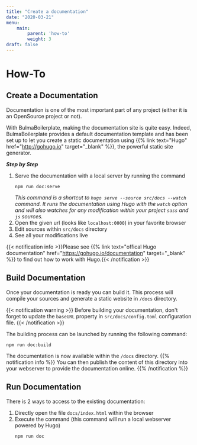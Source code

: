 ```yaml
---
title: "Create a documentation"
date: "2020-03-21"
menu:
    main:
        parent: 'how-to'
        weight: 3
draft: false
---
```


# How-To
## Create a Documentation
Documentation is one of the most important part of any project (either it is an OpenSource project or not).

With BulmaBoilerplate, making the documentation site is quite easy. Indeed, BulmaBoilerplate provides a default documentation template and has been set up to let you create a static documentation using {{% link text="Hugo" href="http://gohugo.io" target="_blank" %}}, the powerful static site generator.

***Step by Step***
1. Serve the documentation with a local server by running the command
    ```shell
    npm run doc:serve
    ```
    _This command is a shortcut to `hugo serve --source src/docs --watch` command. It runs the documentation using Hugo with the `watch` option and will also watches for any modification within your project `sass` and `js` sources._
2. Open the given url (looks like `localhost:0000`) in your favorite browser
3. Edit sources within `src/docs` directory
4. See all your modifications live

{{< notification info >}}Please see {{% link text="offical Hugo documentation" href="https://gohugo.io/documentation" target="_blank" %}} to find out how to work with Hugo.{{< /notification >}}


## Build Documentation
Once your documentation is ready you can build it. This process will compile your sources and generate a static website in `/docs` directory.

{{< notification  warning >}}
Before building your documentation, don't forget to update the `baseURL` property in `src/docs/config.toml` configuration file.
{{< /notification >}}

The building process can be launched by running the following command:
```shell
npm run doc:build
```
The documentation is now available within the `/docs` directory.
{{% notification info %}}
You can then publish the content of this directory into your webserver to provide the documentation online.
{{% /notification %}}

## Run Documentation
There is 2 ways to access to the existing documentation:
1. Directly open the file `docs/index.html` within the browser
2. Execute the command (this command will run a local webserver powered by Hugo)
   ```shell
   npm run doc
   ```
